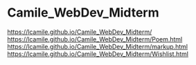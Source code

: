 # Camile_WebDev_Midterm
https://lcamile.github.io/Camile_WebDev_Midterm/
<br>https://lcamile.github.io/Camile_WebDev_Midterm/Poem.html
<br>https://lcamile.github.io/Camile_WebDev_Midterm/markup.html
<br>https://lcamile.github.io/Camile_WebDev_Midterm/Wishlist.html
